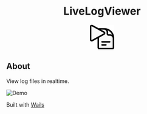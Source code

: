 <div align="center">

# LiveLogViewer

![Logo](/build/appicon.png)

</div>

## About

View log files in realtime.

![Demo](/LiveLogViewer-demo.gif)

Built with [Wails](https://wails.io/)
